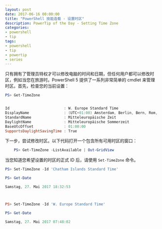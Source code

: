 ```yaml
---
layout: post
date: 2017-06-16 00:00:00
title: "PowerShell 技能连载 - 设置时区"
description: PowerTip of the Day - Setting Time Zone
categories:
- powershell
- tip
tags:
- powershell
- tip
- powertip
- series
---
```

只有拥有了管理员特权才可以修改电脑的时间和日期，但任何用户都可以修改时区，例如当您在旅游时。PowerShell 5 提供了一系列非常简单的 cmdlet 来管理时区。首先，检查您的当前设置：

```powershell
PS> Get-TimeZone


Id                         : W. Europe Standard Time
DisplayName                : (UTC+01:00) Amsterdam, Berlin, Bern, Rom, Stockholm, Wien
StandardName               : Mitteleuropäische Zeit
DaylightName               : Mitteleuropäische Sommerzeit
BaseUtcOffset              : 01:00:00
SupportsDaylightSavingTime : True
```

下一步，尝试修改时区。以下代码打开一个包含所有可用时区的窗口：

```powershell
    PS> Get-TimeZone -ListAvailable | Out-GridView
```

当您知道您希望设置的时区的正式 ID 后，请使用 `Set-TimeZone` 命令。

```powershell
PS> Set-TimeZone -Id 'Chatham Islands Standard Time'

PS> Get-Date

Samstag, 27. Mai 2017 18:32:53



PS> Set-TimeZone -Id 'W. Europe Standard Time'

PS> Get-Date

Samstag, 27. Mai 2017 07:48:02
```

<!--本文国际来源：[Setting Time Zone](http://community.idera.com/powershell/powertips/b/tips/posts/setting-time-zone)-->
